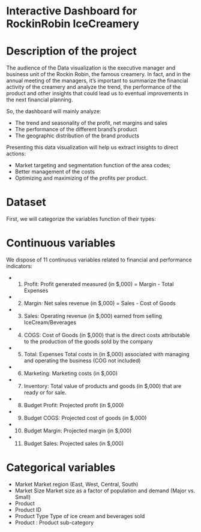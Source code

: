 # Interactive Dashboard for RockinRobin IceCreamery
# Description of the project
The audience of the Data visualization is the executive manager and business unit of the Rockin Robin, the famous creamery. In fact, and in the annual meeting of the managers, it’s important to summarize the financial activity of the creamery and analyze the trend, the performance of the product and other insights that could lead us to eventual improvements in the next financial planning.

So, the dashboard will mainly analyze:
*	The trend and seasonality of the profit, net margins and sales
*	The performance of the different brand’s product
*	The geographic distribution of the brand products

Presenting this data visualization will help us extract insights to direct actions:
*	Market targeting and segmentation function of the area codes;
*	Better management of the costs
*	Optimizing and maximizing of the profits per product.

# Dataset
First, we will categorize the variables function of their types:
#	Continuous variables

We dispose of 11 continuous variables related to financial and performance indicators:
* 1.	Profit:	Profit generated measured (in $,000) = Margin - Total Expenses
* 2.	Margin: Net sales revenue (in $,000) = Sales - Cost of Goods
* 3.	Sales:	Operating revenue (in $,000) earned from selling IceCream/Beverages
* 4.	COGS: Cost of Goods (in $,000) that is the direct costs attributable to the production of the goods sold by the company
* 5.	Total: Expenses Total costs in (in $,000) associated with managing and operating the business (COG not included)
* 6.	Marketing: Marketing costs (in $,000)
*  7.	Inventory: Total value of products and goods (in $,000) that are ready or for sale.
* 8.	Budget Profit:	Projected profit (in $,000)
* 9.	Budget COGS: Projected cost of goods (in $,000)
* 10. Budget Margin: Projected margin (in $,000)
* 11.	Budget Sales:	Projected sales (in $,000)

#	Categorical variables

* Market	Market region (East, West, Central, South)
* Market Size	Market size as a factor of population and demand (Major vs. Small)
* Product	
* Product ID	
* Product Type	Type of ice cream and beverages sold
* Product	: Product sub-category





